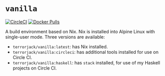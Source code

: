 # `vanilla`

[![CircleCI](https://circleci.com/gh/TerrorJack/vanilla/tree/master.svg?style=shield)](https://circleci.com/gh/TerrorJack/vanilla)
[![Docker Pulls](https://img.shields.io/docker/pulls/terrorjack/vanilla.svg)](https://hub.docker.com/r/terrorjack/vanilla/)

A build environment based on Nix. Nix is installed into Alpine Linux with single-user mode. Three versions are available:

* `terrorjack/vanilla:latest`: has Nix installed.
* `terrorjack/vanilla:circleci`: has additional tools installed for use on Circle CI.
* `terrorjack/vanilla:haskell`: has `stack` installed, for use of my Haskell projects on Circle CI.
